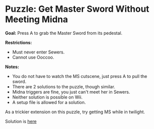 # Puzzle: Get Master Sword Without Meeting Midna

**Goal:** Press A to grab the Master Sword from its pedestal.
 
**Restrictions:**
- Must never enter Sewers.
- Cannot use Ooccoo.
 
**Notes:**
- You do not have to watch the MS cutscene, just press A to pull the sword.
- There are 2 solutions to the puzzle, though similar.
- Midna triggers are fine, you just can't meet her in Sewers.
- Neither solution is possible on Wii.
- A setup file is allowed for a solution.
 
As a trickier extension on this puzzle, try getting MS while in twilight.

Solution is [here](Puzzle%201%20Solution.md)